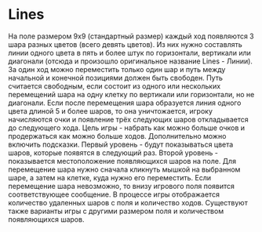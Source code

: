 # Lines
На поле размером 9x9 (стандартный размер) каждый ход появляются 3 шара разных цветов (всего девять цветов). 
Из них нужно составлять линии одного цвета в пять и более штук по горизонтали, вертикали или диагонали (отсюда и произошло
оригинальное название Lines - Линии). За один ход можно переместить только один шар и путь между начальной и конечной позициями
должен быть свободен. Путь считается свободным, если состоит из одного или нескольких перемещений шара на одну клетку по вертикали
или горизонтали, но не диагонали. Если после перемещения шара образуется линия одного цвета длиной 5 и более шаров, то она
уничтожается, игроку начисляются очки и появление трёх следующих шаров
откладывается до следующего хода.
Цель игры - набрать как можно больше очков и продержаться как можно больше ходов.
Дополнительно можно включить подсказки. Первый уровень - будут показываться цвета шаров, которые появятся в следующий раз. 
Второй уровень - показывается местоположение появляющихся шаров на поле.
Для перемещение шара нужно сначала кликнуть мышкой на выбранном шаре, а затем на клетке, куда нужно его переместить.
Если перемещение шара невозможно, то внизу игрового поля появится соответствующее сообщение.
В процессе игры отображается количество удаленных шаров с поля и количество ходов.
Существуют также варианты игры с другими размером поля и количеством появляющихся шаров.
